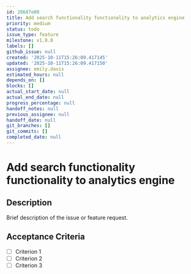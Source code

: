 ```yaml
---
id: 28687e00
title: Add search functionality functionality to analytics engine
priority: medium
status: todo
issue_type: feature
milestone: v1.8.0
labels: []
github_issue: null
created: '2025-10-11T15:26:09.417145'
updated: '2025-10-11T15:26:09.417150'
assignee: emily.davis
estimated_hours: null
depends_on: []
blocks: []
actual_start_date: null
actual_end_date: null
progress_percentage: null
handoff_notes: null
previous_assignee: null
handoff_date: null
git_branches: []
git_commits: []
completed_date: null
---
```


# Add search functionality functionality to analytics engine

## Description

Brief description of the issue or feature request.

## Acceptance Criteria

- [ ] Criterion 1
- [ ] Criterion 2
- [ ] Criterion 3